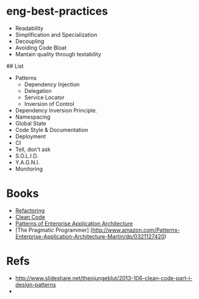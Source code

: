# eng-best-practices
 * Readability
 * Simplification and Specialization
 * Decoupling
 * Avoiding Code Bloat
 * Mantain quality through testability

 
## List
 * Patterns
   * Dependency Injection
   * Delegation
   * Service Locator
   * Inversion of Control
 * Dependency Inversion Principle.
 * Namespacing
 * Global State
 * Code Style & Documentation
 * Deployment
 * CI
 * Tell, don't ask
 * S.O.L.I.D.
 * Y.A.G.N.I.
 * Monitoring
 
# Books

  * [Refactoring](http://www.amazon.com/gp/product/0201485672?ie=UTF8&tag=martinfowlerc-20&linkCode=as2&camp=1789&creative=9325&creativeASIN=0201485672)
  * [Clean Code](http://www.amazon.de/Clean-Code-Handbook-Software-Craftsmanship/dp/0132350882)
  * [Patterns of Enterprise Application Architecture](http://www.amazon.com/Patterns-Enterprise-Application-Architecture-Martin/dp/0321127420)
  * [The Pragmatic Programmer] (http://www.amazon.com/Patterns-Enterprise-Application-Architecture-Martin/dp/0321127420) 

# Refs
  * http://www.slideshare.net/theojungeblut/2013-106-clean-code-part-i-design-patterns
  * 
